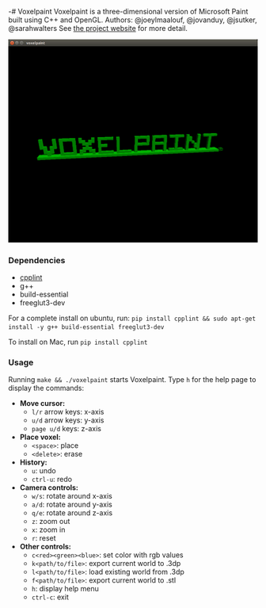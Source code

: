 -# Voxelpaint
Voxelpaint is a three-dimensional version of Microsoft Paint built using C++ and OpenGL.
Authors: @joeylmaalouf, @jovanduy, @jsutker, @sarahwalters
See [the project website](TODO) for more detail.

![Voxelpaint model](./reports/voxelpaint_model.png)

### Dependencies
- [cpplint](https://pypi.python.org/pypi/cpplint)
- g++
- build-essential
- freeglut3-dev

For a complete install on ubuntu, run: `pip install cpplint && sudo apt-get install -y g++ build-essential freeglut3-dev`

To install on Mac, run `pip install cpplint`

### Usage
Running `make && ./voxelpaint` starts Voxelpaint. Type `h` for the help page to display the commands:
- **Move cursor:**
    - `l/r` arrow keys: x-axis
    - `u/d` arrow keys: y-axis
    - `page u/d` keys: z-axis
- **Place voxel:**
    - `<space>`: place
    - `<delete>`: erase
- **History:**
    - `u`: undo
    - `ctrl-u`: redo
- **Camera controls:**
    - `w/s`: rotate around x-axis
    - `a/d`: rotate around y-axis
    - `q/e`: rotate around z-axis
    - `z`: zoom out
    - `x`: zoom in
    - `r`: reset
- **Other controls:**
    - `c<red><green><blue>`: set color with rgb values
    - `k<path/to/file>`: export current world to .3dp
    - `l<path/to/file>`: load existing world from .3dp
    - `f<path/to/file>`: export current world to .stl
    - `h`: display help menu
    - `ctrl-c`: exit
